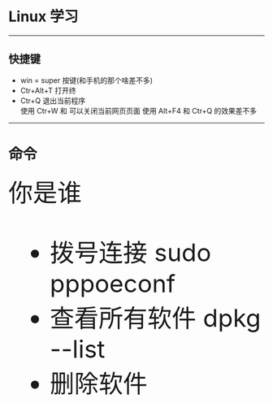 # Linux 学习
***
## 快捷键
- win = super 按键(和手机的那个啥差不多)
- Ctr+Alt+T  打开终
- Ctr+Q 退出当前程序
<br>  使用 Ctr+W 和 可以关闭当前网页页面 使用 Alt+F4 和 Ctr+Q 的效果差不多





***

# 命令

<font size=10>你是谁
- 拨号连接 sudo pppoeconf
- 查看所有软件 dpkg --list
- 删除软件 <br>
